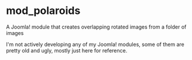 # mod_polaroids

A Joomla! module that creates overlapping rotated images from a folder of images

I'm not actively developing any of my Joomla! modules, some of them are pretty old and ugly, mostly just here for reference.
